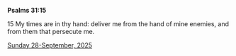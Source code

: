 **Psalms 31:15**

15 My times are in thy hand: deliver me from the hand of mine enemies, and from them that persecute me.

[Sunday 28-September, 2025](https://getbible.life/kjv/Psalms/31/15)
